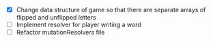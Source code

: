 - [x] Change data structure of game so that there are separate arrays of flipped and unflipped letters
- [ ] Implement resolver for player writing a word
- [ ] Refactor mutationResolvers file